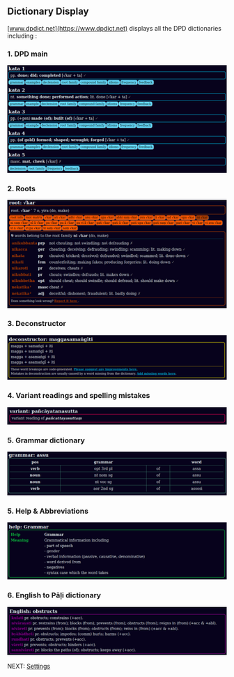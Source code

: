 ## Dictionary Display

[www.dpdict.net](https://www.dpdict.net) displays all the DPD dictionaries including :

### 1. DPD main

![DPD main dict](pics/www.dpdict.net/dpdict_dpd_main.png)

### 2. Roots

![roots dict](pics/www.dpdict.net/dpdict_roots_dict.png)

### 3. Deconstructor

![deconstructor](pics/www.dpdict.net/dpdict_deconstructor.png)

### 4. Variant readings and spelling mistakes

![variants](pics/www.dpdict.net/dpdict_variant.png)

### 5. Grammar dictionary

![grammar dict](pics/www.dpdict.net/dpdict_grammar_dict.png)

### 5. Help & Abbreviations

![help](pics/www.dpdict.net/dpdict_help.png)

### 6. English to Pāḷi dictionary

![epd](pics/www.dpdict.net/dpdict_epd.png)

NEXT: [Settings](dpdict_settings.md)